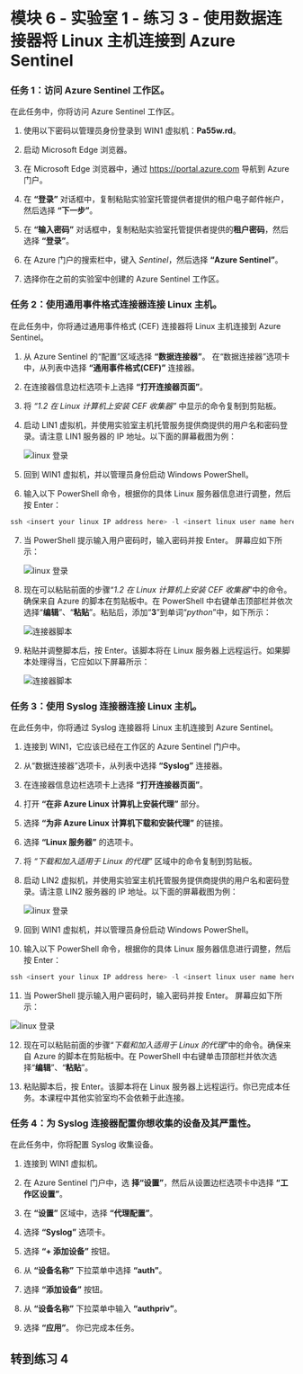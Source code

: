# 模块 6 - 实验室 1 - 练习 3 - 使用数据连接器将 Linux 主机连接到 Azure Sentinel

### 任务 1：访问 Azure Sentinel 工作区。

在此任务中，你将访问 Azure Sentinel 工作区。

1. 使用以下密码以管理员身份登录到 WIN1 虚拟机：**Pa55w.rd**。  

2. 启动 Microsoft Edge 浏览器。

3. 在 Microsoft Edge 浏览器中，通过 https://portal.azure.com 导航到 Azure 门户。

4. 在 **“登录”** 对话框中，复制粘贴实验室托管提供者提供的租户电子邮件帐户，然后选择 **“下一步”**。

5. 在 **“输入密码”** 对话框中，复制粘贴实验室托管提供者提供的**租户密码**，然后选择 **“登录”**。

6. 在 Azure 门户的搜索栏中，键入 *Sentinel*，然后选择 **“Azure Sentinel”**。

7. 选择你在之前的实验室中创建的 Azure Sentinel 工作区。

### 任务 2：使用通用事件格式连接器连接 Linux 主机。

在此任务中，你将通过通用事件格式 (CEF) 连接器将 Linux 主机连接到 Azure Sentinel。

1. 从 Azure Sentinel 的“配置”区域选择 **“数据连接器”**。 在“数据连接器”选项卡中，从列表中选择 **“通用事件格式(CEF)”** 连接器。

2. 在连接器信息边栏选项卡上选择 **“打开连接器页面”**。

3. 将 *“1.2 在 Linux 计算机上安装 CEF 收集器”* 中显示的命令复制到剪贴板。

4. 启动 LIN1 虚拟机，并使用实验室主机托管服务提供商提供的用户名和密码登录。请注意 LIN1 服务器的 IP 地址。以下面的屏幕截图为例：

   ![linux 登录](../Media/LinuxLoginExample.png)

5. 回到 WIN1 虚拟机，并以管理员身份启动 Windows PowerShell。

6. 输入以下 PowerShell 命令，根据你的具体 Linux 服务器信息进行调整，然后按 Enter：

```PowerShell
ssh <insert your linux IP address here> -l <insert linux user name here>
```

7. 当 PowerShell 提示输入用户密码时，输入密码并按 Enter。  屏幕应如下所示：

   ![linux 登录](../Media/PSconnectLinux.png)

8. 现在可以粘贴前面的步骤“*1.2 在 Linux 计算机上安装 CEF 收集器*”中的命令。确保来自 Azure 的脚本在剪贴板中。在 PowerShell 中右键单击顶部栏并依次选择“**编辑**”、“**粘贴**”。粘贴后，添加“**3**”到单词“*python*”中，如下所示：

   ![连接器脚本](../Media/ConnectorScript.png)


9. 粘贴并调整脚本后，按 Enter。该脚本将在 Linux 服务器上远程运行。如果脚本处理得当，它应如以下屏幕所示：

   ![连接器脚本](../Media/LinuxConnected.png)

### 任务 3：使用 Syslog 连接器连接 Linux 主机。

在此任务中，你将通过 Syslog 连接器将 Linux 主机连接到 Azure Sentinel。

1. 连接到 WIN1，它应该已经在工作区的 Azure Sentinel 门户中。  

2. 从“数据连接器”选项卡，从列表中选择 **“Syslog”** 连接器。

3. 在连接器信息边栏选项卡上选择 **“打开连接器页面”**。

4. 打开 **“在非 Azure Linux 计算机上安装代理”** 部分。

5. 选择 **“为非 Azure Linux 计算机下载和安装代理”** 的链接。 

6. 选择 **“Linux 服务器”** 的选项卡。

7. 将 *“下载和加入适用于 Linux 的代理”* 区域中的命令复制到剪贴板。

8. 启动 LIN2 虚拟机，并使用实验室主机托管服务提供商提供的用户名和密码登录。请注意 LIN2 服务器的 IP 地址。以下面的屏幕截图为例：

   ![linux 登录](../Media/LinuxLoginExample.png)

9. 回到 WIN1 虚拟机，并以管理员身份启动 Windows PowerShell。

10. 输入以下 PowerShell 命令，根据你的具体 Linux 服务器信息进行调整，然后按 Enter：

```PowerShell
ssh <insert your linux IP address here> -l <insert linux user name here>
```

11. 当 PowerShell 提示输入用户密码时，输入密码并按 Enter。  屏幕应如下所示：

   ![linux 登录](../Media/PSconnectLinux.png)

12. 现在可以粘贴前面的步骤“*下载和加入适用于 Linux 的代理*”中的命令。确保来自 Azure 的脚本在剪贴板中。在 PowerShell 中右键单击顶部栏并依次选择“**编辑**”、“**粘贴**”。

13. 粘贴脚本后，按 Enter。该脚本将在 Linux 服务器上远程运行。你已完成本任务。本课程中其他实验室均不会依赖于此连接。

### 任务 4：为 Syslog 连接器配置你想收集的设备及其严重性。

在此任务中，你将配置 Syslog 收集设备。

1. 连接到 WIN1 虚拟机。

2. 在 Azure Sentinel 门户中，选 **择“设置”**，然后从设置边栏选项卡中选择 **“工作区设置”**。

3. 在 **“设置”** 区域中，选择 **“代理配置”**。

4. 选择 **“Syslog”** 选项卡。

5. 选择 **“+ 添加设备”** 按钮。

6. 从 **“设备名称”** 下拉菜单中选择 **“auth”**。

7. 选择 **“添加设备”** 按钮。

8. 从 **“设备名称”** 下拉菜单中输入 **“authpriv”**。

9. 选择 **“应用”**。  你已完成本任务。

## 转到练习 4
